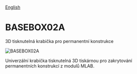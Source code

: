 
[English](./README.md)
<!--- module --->
# BASEBOX02A
<!--- Emodule --->

<!--- subtitle --->3D tisknutelná krabička pro permanentní konstrukce<!--- Esubtitle --->

![BASEBOX02A](DOC/SRC/img/Box_view.png)

<!--- description --->Univerzální krabička tisknutelná 3D tiskárnou pro zakrytování permanentních konstrukcí z modulů MLAB. <!--- Edescription --->
            